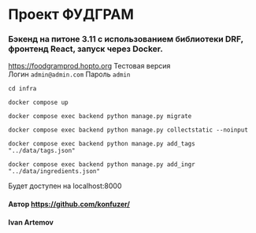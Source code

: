 # Проект ФУДГРАМ

### Бэкенд на питоне 3.11 c использованием библиотеки DRF, фронтенд React, запуск через Docker.





https://foodgramprod.hopto.org 
Тестовая версия
<br>
Логин `admin@admin.com`
Пароль `admin`


`cd infra`

`docker compose up`

`docker compose exec backend python manage.py migrate`

`docker compose exec backend python manage.py collectstatic --noinput`

`docker compose exec backend python manage.py add_tags "../data/tags.json"`

`docker compose exec backend python manage.py add_ingr "../data/ingredients.json"`

Будет доступен на localhost:8000


#### Автор https://github.com/konfuzer/ 
#### Ivan Artemov
